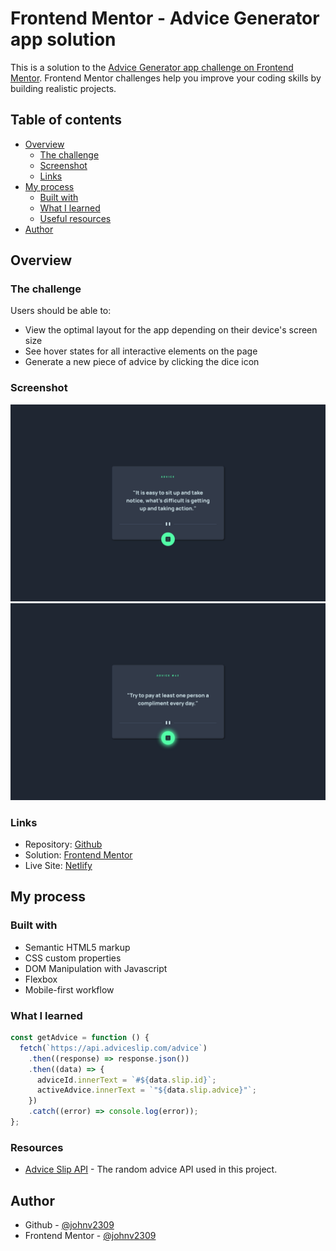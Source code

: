 # Frontend Mentor - Advice Generator app solution

This is a solution to the [Advice Generator app challenge on Frontend Mentor](https://www.frontendmentor.io/challenges/advice-generator-app-QdUG-13db). Frontend Mentor challenges help you improve your coding skills by building realistic projects.

## Table of contents

- [Overview](#overview)
  - [The challenge](#the-challenge)
  - [Screenshot](#screenshot)
  - [Links](#links)
- [My process](#my-process)
  - [Built with](#built-with)
  - [What I learned](#what-i-learned)
  - [Useful resources](#useful-resources)
- [Author](#author)

## Overview

### The challenge

Users should be able to:

- View the optimal layout for the app depending on their device's screen size
- See hover states for all interactive elements on the page
- Generate a new piece of advice by clicking the dice icon

### Screenshot

![](./images/solution.png)
![](./images/solution-active-state.png)

### Links

- Repository: [Github](https://github.com/johnv2309/advice-generator-component)
- Solution: [Frontend Mentor](https://www.frontendmentor.io/solutions/advice-generator-with-mobilefirst-worklow-and-flexbox-t62L0p7u-Y)
- Live Site: [Netlify](https://johnv2309-advice-generator-component.netlify.app/)

## My process

### Built with

- Semantic HTML5 markup
- CSS custom properties
- DOM Manipulation with Javascript
- Flexbox
- Mobile-first workflow

### What I learned

```js
const getAdvice = function () {
  fetch(`https://api.adviceslip.com/advice`)
    .then((response) => response.json())
    .then((data) => {
      adviceId.innerText = `#${data.slip.id}`;
      activeAdvice.innerText = `"${data.slip.advice}"`;
    })
    .catch((error) => console.log(error));
};
```

### Resources

- [Advice Slip API](https://api.adviceslip.com/) - The random advice API used in this project.

## Author

- Github - [@johnv2309](https://github.com/johnv2309)
- Frontend Mentor - [@johnv2309](https://www.frontendmentor.io/profile/johnv2309)
